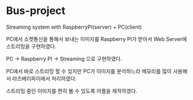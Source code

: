 # Bus-project
Streaming system with RaspberryPI(server) + PC(client)

PC에서 소켓통신을 통해서 보내는 이미지를 Raspberry PI가 받아서 Web Server에 스트리밍을 구현하였다.

PC -> Raspberry PI -> Streaming 으로 구현하였다.

PC에서 바로 스트리밍 할 수 있지만 PC가 이미지를 분석하느라 메모리를 많이 사용해서 라즈베리파이에서 처리하였다.

스트리밍 중인 이미지를 편히 볼 수 있도록 어플을 제작하였다.
